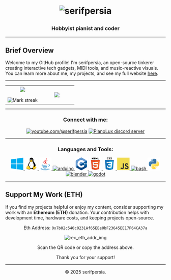 <h1 align="center">

  ![serifpersia](https://github.com/user-attachments/assets/449c60e8-20e5-4c1a-9cfc-a39f44287381)

</h1>
<h3 align="center">Hobbyist pianist and coder</h3>

---

## Brief Overview

Welcome to my GitHub profile! I'm serifpersia, an open-source tinkerer creating interactive tech gadgets, MIDI tools, and music-reactive visuals. You can learn more about me, my projects, and see my full website [here](https://serifpersia.github.io/serifpersia/).

---

<p align="center">
<table align="center">
<tr border="none">
<td width="50%" align="center">
  <img  align="center"  src="https://github-readme-stats.vercel.app/api?username=serifpersia&theme=dark&show_icons=true&count_private=true" />
  <br></br>
  <img  title="🔥 Get streak stats for your profile at git.io/streak-stats" alt="Mark streak" src="https://github-readme-streak-stats.herokuapp.com/?user=serifpersia&theme=dark&hide_border=false" />
</td>
<td width="50%" align="center">
  <img  align="center"  src="https://github-readme-stats.anuraghazra1.vercel.app/api/top-langs/?username=serifpersia&theme=dark&hide_border=false&no-bg=true&no-frame=true&langs_count=10"/>
  </td>
</tr>
</table>
</p>

---

<h3 align="center">Connect with me:</h3>
<p align="center">
<a href="https://www.youtube.com/@serifpersia" target="blank"><img align="center" src="https://www.vectorlogo.zone/logos/youtube/youtube-icon.svg" alt="youtube.com/@serifpersia" height="50" width="50" /></a>
<a href="https://discord.gg/MAypyD7k86" target="blank"><img align="center" src="https://www.vectorlogo.zone/logos/discord/discord-tile.svg" alt="PianoLux discord server" height="50" width="50" /></a>
</p>

---

<h3 align="center">Languages and Tools:</h3>
<p align="center">
  <a href="https://microsoft.com/" target="_blank" rel="noreferrer">
    <img src="https://raw.githubusercontent.com/devicons/devicon/6910f0503efdd315c8f9b858234310c06e04d9c0/icons/windows8/windows8-original.svg" alt="windows" width="40" height="40"/>
  </a>
  <a href="https://www.linux.org/" target="_blank" rel="noreferrer">
    <img src="https://raw.githubusercontent.com/devicons/devicon/master/icons/linux/linux-original.svg" alt="linux" width="40" height="40"/>
  </a>
  <a href="https://www.java.com" target="_blank" rel="noreferrer">
    <img src="https://raw.githubusercontent.com/devicons/devicon/master/icons/java/java-original.svg" alt="java" width="40" height="40"/>
  </a>
  <a href="https://www.arduino.cc/" target="_blank" rel="noreferrer">
    <img src="https://cdn.worldvectorlogo.com/logos/arduino-1.svg" alt="arduino" width="40" height="40"/>
  </a>
  <a href="https://www.w3schools.com/cpp/" target="_blank" rel="noreferrer">
    <img src="https://raw.githubusercontent.com/devicons/devicon/master/icons/cplusplus/cplusplus-original.svg" alt="cplusplus" width="40" height="40"/>
  </a>
  <a href="https://www.w3.org/html/" target="_blank" rel="noreferrer">
    <img src="https://raw.githubusercontent.com/devicons/devicon/master/icons/html5/html5-original-wordmark.svg" alt="html5" width="40" height="40"/>
  </a>
  <a href="https://www.w3schools.com/css/" target="_blank" rel="noreferrer">
    <img src="https://raw.githubusercontent.com/devicons/devicon/master/icons/css3/css3-original-wordmark.svg" alt="css3" width="40" height="40"/>
  </a>
  <a href="https://developer.mozilla.org/en-US/docs/Web/JavaScript" target="_blank" rel="noreferrer">
    <img src="https://raw.githubusercontent.com/devicons/devicon/master/icons/javascript/javascript-original.svg" alt="javascript" width="40" height="40"/>
  </a>
  <a href="https://www.gnu.org/software/bash/" target="_blank" rel="noreferrer">
    <img src="https://user-images.githubusercontent.com/2972950/216524472-0b9d50fb-6b36-41e2-8ce0-fa84a537fc45.svg" alt="bash" width="40" height="40"/>
  </a>
  <a href="https://www.python.org" target="_blank" rel="noreferrer">
    <img src="https://raw.githubusercontent.com/devicons/devicon/master/icons/python/python-original.svg" alt="python" width="40" height="40"/>
  </a>
  <a href="https://www.blender.org/" target="_blank" rel="noreferrer">
    <img src="https://raw.githubusercontent.com/gilbarbara/logos/29e8719bf78915c7a82a26a6c203f53c4cb8fff2/logos/blender.svg" alt="blender" width="40" height="40"/>
  </a>
  <a href="https://godotengine.org/" target="_blank" rel="noreferrer">
    <img src="https://www.vectorlogo.zone/logos/godotengine/godotengine-icon.svg" alt="godot" width="40" height="40"/>
  </a>
</p>

---

## Support My Work (ETH)

If you find my projects helpful or enjoy my content, consider supporting my work with an **Ethereum (ETH)** donation. Your contribution helps with development time, hardware costs, and keeping projects open-source.

<p align="center">
  Eth Address: <code>0x7b02c540c0231Af65EEe0bF23645EE17F64CA37a</code>
</p>

<div align="center">
  
![rec_eth_addr_img](https://github.com/user-attachments/assets/92d76f89-f4ac-4b89-97c4-6ee62877c202)
  
</div>

<p align="center">Scan the QR code or copy the address above.</p>

<p align="center">Thank you for your support!</div>

---

<p align="center"> © 2025 serifpersia.
